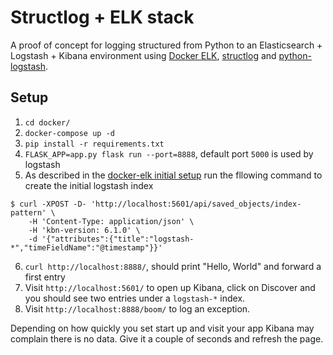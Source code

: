 # Structlog + ELK stack

A proof of concept for logging structured from Python to an Elasticsearch + Logstash + Kibana environment using [Docker ELK](https://github.com/deviantony/docker-elk), [structlog](https://www.structlog.org/) and [python-logstash](https://github.com/vklochan/python-logstash).

## Setup

1. `cd docker/`
2. `docker-compose up -d`
3. `pip install -r requirements.txt`
4. `FLASK_APP=app.py flask run --port=8888`, default port `5000` is used by logstash
5. As described in the [docker-elk initial setup](https://github.com/deviantony/docker-elk#default-kibana-index-pattern-creation) run the fllowing command to create the initial logstash index

```
$ curl -XPOST -D- 'http://localhost:5601/api/saved_objects/index-pattern' \
    -H 'Content-Type: application/json' \
    -H 'kbn-version: 6.1.0' \
    -d '{"attributes":{"title":"logstash-*","timeFieldName":"@timestamp"}}'
```

6. `curl http://localhost:8888/`, should print "Hello, World" and forward a first entry
7. Visit `http://localhost:5601/` to open up Kibana, click on Discover and you should see two entries under a `logstash-*` index.
8. Visit `http://localhost:8888/boom/` to log an exception.

Depending on how quickly you set start up and visit your app Kibana may complain there is no data. Give it a couple of seconds and refresh the page.
